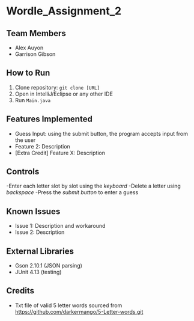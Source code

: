 # Wordle_Assignment_2

## Team Members
- Alex Auyon
- Garrison Gibson

## How to Run
1. Clone repository: `git clone [URL]`
2. Open in IntelliJ/Eclipse or any other IDE
3. Run `Main.java`

## Features Implemented
- Guess Input: using the submit button, the program accepts input from the user
- Feature 2: Description
- [Extra Credit] Feature X: Description

## Controls
-Enter each letter slot by slot using the *keyboard*
-Delete a letter using *backspace*
-Press the *submit button* to enter a guess

## Known Issues
- Issue 1: Description and workaround
- Issue 2: Description

## External Libraries
- Gson 2.10.1 (JSON parsing)
- JUnit 4.13 (testing)

## Credits
- Txt file of valid 5 letter words sourced from https://github.com/darkermango/5-Letter-words.git
